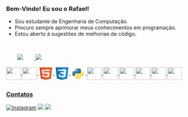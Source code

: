 ### Bem-Vindo! Eu sou o Rafael!

- Sou estudante de Engenharia de Computação.
- Procuro sempre aprimorar meus conhecimentos em programação.
- Estou aberto à sugestões de melhorias de código.
##
<br>
<div>
  <a href="https://github.com/Guiliard">
  <img height="175cm" src="https://github-readme-stats-sigma-five.vercel.app/api?username=Guiliard&show_icons=true&theme=blue-green&include_all_commits=true&count_private=true"/ hspace=30>
  <img height="175cm" src="https://github-readme-stats-sigma-five.vercel.app/api/top-langs/?username=Guiliard&layout=compact&langs_count=7&theme=blue-green"/>
</div>
  
  <div style="display: inline_block"><br>
  <img align="center" height="35" width="40" src="https://cdn.jsdelivr.net/gh/devicons/devicon/icons/c/c-original.svg">
  <img align="center" height="35" width="40" src="https://cdn.jsdelivr.net/gh/devicons/devicon/icons/cplusplus/cplusplus-original.svg">
  <img align="center" height="35" width="40" src="https://raw.githubusercontent.com/devicons/devicon/master/icons/html5/html5-original.svg">
  <img align="center" height="35" width="40" src="https://raw.githubusercontent.com/devicons/devicon/master/icons/css3/css3-original.svg">
  <img align="center" height="35" width="40" src="https://raw.githubusercontent.com/devicons/devicon/master/icons/python/python-original.svg">
  <img align="center" height="35" width="40" src="https://cdn.jsdelivr.net/gh/devicons/devicon/icons/typescript/typescript-original.svg">
  <img align="center" height="35" width="40" src="https://cdn.jsdelivr.net/gh/devicons/devicon/icons/rust/rust-plain.svg">
  <img align="center" height="35" width="40" src="https://cdn.jsdelivr.net/gh/devicons/devicon/icons/nodejs/nodejs-original.svg">
  <img align="center" height="35" width="40" src="https://cdn.jsdelivr.net/gh/devicons/devicon/icons/docker/docker-plain-wordmark.svg">
  <img align="center" height="35" width="40" src="https://cdn.jsdelivr.net/gh/devicons/devicon/icons/git/git-original-wordmark.svg">   
  <img align="center" height="35" width="40" src="https://cdn.jsdelivr.net/gh/devicons/devicon/icons/vscode/vscode-original.svg">   
  </div>   
  
  ##
  ### Contatos
[![Instagram](https://img.shields.io/badge/Instagram-E4405F?style=for-the-badge&logo=instagram&logoColor=white)](https://www.instagram.com/rafael_moreira.c)
<a href = "mailto:camposrafa806@gmail.com"><img src="https://img.shields.io/badge/-Gmail-%23333?style=for-the-badge&logo=gmail&logoColor=white" target="_blank"></a>
<a href="https://www.linkedin.com/in/rafael-moreirac/" target="_blank"><img src="https://img.shields.io/badge/-LinkedIn-%230077B5?style=for-the-badge&logo=linkedin&logoColor=white" target="_blank"></a> 
